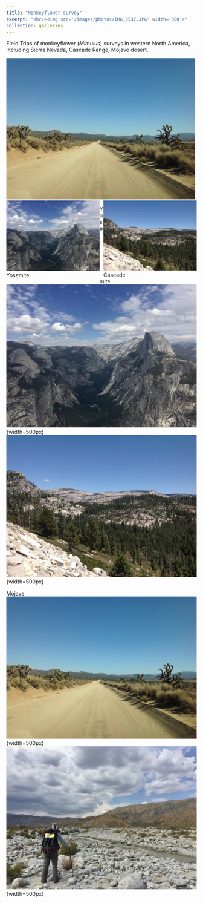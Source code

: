 ```yaml
---
title: "Monkeyflower survey"
excerpt: "<br/><img src='/images/photos/IMG_3537.JPG' width='500'>"
collection: galleries
---
```


Field Trips of monkeyflower (*Mimulus*) surveys in western North America, including Sierra Nevada, Cascade Range, Mojave desert.


<img src="/images/photos/IMG_3538.JPG" width="500" />

<div class="container">
    <div style="float:left;width:49%">
	    <img src="/images/photos/IMG_3537.JPG">
	    <figcaption>Yosemite</figcaption>
    </div>
    <div style="float:right;width:49%">
	    <img src="/images/photos/IMG_3539.JPG">
	    <figcaption>Cascade</figcaption>
    </div>
</div>

Yosemite
![](/images/photos/IMG_3537.JPG){width=500px} ![](/images/photos/IMG_3539.JPG){width=500px}

Mojave
![](/images/photos/IMG_3538.JPG){width=500px} ![](/images/photos/IMG_3541.JPG){width=500px}
